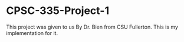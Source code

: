 # CPSC-335-Project-1
This project was given to us By Dr. Bien from CSU Fullerton. This is my implementation for it.

